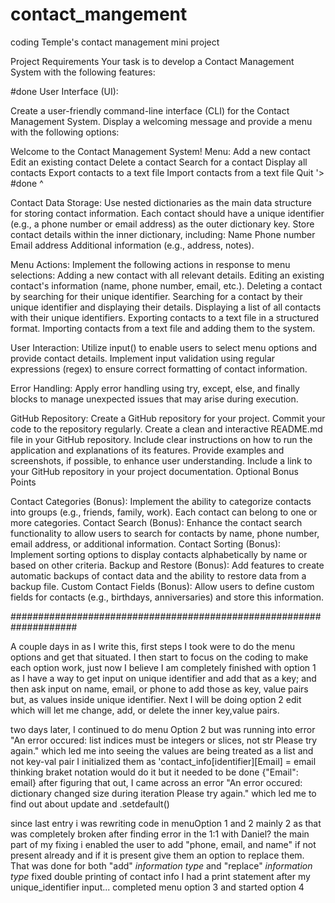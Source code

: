 # contact_mangement
coding Temple's contact management mini project

Project Requirements
Your task is to develop a Contact Management System with the following features:

#done 
User Interface (UI):

Create a user-friendly command-line interface (CLI) for the Contact Management System.
Display a welcoming message and provide a menu with the following options:

Welcome to the Contact Management System! Menu:
Add a new contact
Edit an existing contact
Delete a contact
Search for a contact
Display all contacts
Export contacts to a text file
Import contacts from a text file
Quit
'>
#done ^

Contact Data Storage:
Use nested dictionaries as the main data structure for storing contact information.
Each contact should have a unique identifier (e.g., a phone number or email address) as the outer dictionary key.
Store contact details within the inner dictionary, including:
Name
Phone number
Email address
Additional information (e.g., address, notes).



Menu Actions:
Implement the following actions in response to menu selections:
Adding a new contact with all relevant details.
Editing an existing contact's information (name, phone number, email, etc.).
Deleting a contact by searching for their unique identifier.
Searching for a contact by their unique identifier and displaying their details.
Displaying a list of all contacts with their unique identifiers.
Exporting contacts to a text file in a structured format.
Importing contacts from a text file and adding them to the system.



User Interaction:
Utilize input() to enable users to select menu options and provide contact details.
Implement input validation using regular expressions (regex) to ensure correct formatting of contact information.



Error Handling:
Apply error handling using try, except, else, and finally blocks to manage unexpected issues that may arise during execution.


GitHub Repository:
Create a GitHub repository for your project.
Commit your code to the repository regularly.
Create a clean and interactive README.md file in your GitHub repository.
Include clear instructions on how to run the application and explanations of its features.
Provide examples and screenshots, if possible, to enhance user understanding.
Include a link to your GitHub repository in your project documentation.
Optional Bonus Points


Contact Categories (Bonus): Implement the ability to categorize contacts into groups (e.g., friends, family, work). Each contact can belong to one or more categories.
Contact Search (Bonus): Enhance the contact search functionality to allow users to search for contacts by name, phone number, email address, or additional information.
Contact Sorting (Bonus): Implement sorting options to display contacts alphabetically by name or based on other criteria.
Backup and Restore (Bonus): Add features to create automatic backups of contact data and the ability to restore data from a backup file.
Custom Contact Fields (Bonus): Allow users to define custom fields for contacts (e.g., birthdays, anniversaries) and store this information.



####################################################################

A couple days in as I write this, first steps I took were to do the menu options and get that situated. I then start to focus on the coding to make each option work, just now I believe I am completely finished with option 1 as I have a way to get input on unique identifier and add that as a key; and then ask input on name, email, or phone to add those as key, value pairs but, as values inside unique identifier. Next I will be doing option 2 edit which will let me change, add, or delete the inner key,value pairs.




two days later, I continued to do menu Option 2 but was running into error "An error occured: list indices must be integers or slices, not str Please try again." which led me into seeing the values are being treated as a list and not key-val pair I initialized them as 'contact_info[identifier][Email] = email thinking braket notation would do it but it needed to be done {"Email": email} after figuring that out, I came across an error "An error occured: dictionary changed size during iteration Please try again." which led me to find out about update and .setdefault()





since last entry i was rewriting code in menuOption 1 and 2 mainly 2 as that was completely broken after finding error in the 1:1 with Daniel? the main part of my fixing i enabled the user to add "phone, email, and name" if not present already and if it is present give them an option to replace them. That was done for both "add" *information type* and "replace" *information type*  fixed double printing of contact info I had a print statement after my unique_identifier input... completed menu option 3 and started option 4